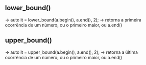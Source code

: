 ## lower_bound()
-> auto it = lower_bound(a.begin(), a.end(), 2);
-> retorna a primeira ocorrência de um número, ou o primeiro maior, ou a.end()




## upper_bound()
-> auto it = upper_bound(a.begin(), a.end(), 2);
-> retorna a última ocorrência de um número, ou o primeiro maior, ou a.end()
